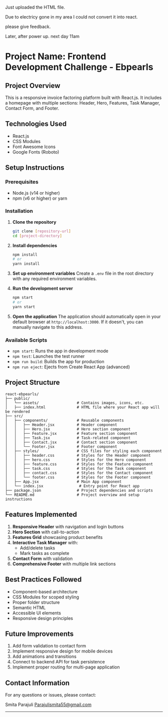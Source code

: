 Just uploaded the HTML file.

Due to electricy gone in my area I could not convert it into react. 

please give feedback.

Later, after power up. next day 11am

# Project Name: Frontend Development Challenge - Ebpearls

## Project Overview
This is a responsive invoice factoring platform built with React.js. It includes a homepage with multiple sections: Header, Hero, Features, Task Manager, Contact Form, and Footer.

## Technologies Used
- React.js
- CSS Modules
- Font Awesome Icons
- Google Fonts (Roboto)

## Setup Instructions

### Prerequisites
- Node.js (v14 or higher)
- npm (v6 or higher) or yarn

### Installation

1. **Clone the repository**
   ```bash
   git clone [repository-url]
   cd [project-directory]
   ```

2. **Install dependencies**
   ```bash
   npm install
   # or
   yarn install
   ```

3. **Set up environment variables**
   Create a `.env` file in the root directory with any required environment variables.

4. **Run the development server**
   ```bash
   npm start
   # or
   yarn start
   ```

5. **Open the application**
   The application should automatically open in your default browser at `http://localhost:3000`. If it doesn't, you can manually navigate to this address.

### Available Scripts

- `npm start`: Runs the app in development mode
- `npm test`: Launches the test runner
- `npm run build`: Builds the app for production
- `npm run eject`: Ejects from Create React App (advanced)

## Project Structure

```
react-ebpearls/
├── public/
│   └── assets/                 # Contains images, icons, etc.
│   ├── index.html              # HTML file where your React app will be rendered
├── src/
│   ├── components/             # Reusable components
│   │   ├── Header.jsx          # Header component
│   │   ├── Hero.jsx            # Hero section component
│   │   ├── Feature.jsx         # Feature section component
│   │   ├── Task.jsx            # Task-related component
│   │   ├── Contact.jsx         # Contact section component
│   │   └── Footer.jsx          # Footer component
│   ├── styles/                 # CSS files for styling each component
│   │   ├── header.css          # Styles for the Header component
│   │   ├── hero.css            # Styles for the Hero component
│   │   ├── feature.css         # Styles for the Feature component
│   │   ├── task.css            # Styles for the Task component
│   │   ├── contact.css         # Styles for the Contact component
│   │   └── footer.css          # Styles for the Footer component
│   ├── App.jsx                 # Main App component
│   └── index.jsx                # Entry point for React app
├── package.json                # Project dependencies and scripts
└── README.md                   # Project overview and setup instructions

```

## Features Implemented

1. **Responsive Header** with navigation and login buttons
2. **Hero Section** with call-to-action
3. **Features Grid** showcasing product benefits
4. **Interactive Task Manager** with:
   - Add/delete tasks
   - Mark tasks as complete
5. **Contact Form** with validation
6. **Comprehensive Footer** with multiple link sections

## Best Practices Followed

- Component-based architecture
- CSS Modules for scoped styling
- Proper folder structure
- Semantic HTML
- Accessible UI elements
- Responsive design principles

## Future Improvements

1. Add form validation to contact form
2. Implement responsive design for mobile devices
3. Add animations and transitions
4. Connect to backend API for task persistence
5. Implement proper routing for multi-page application

## Contact Information

For any questions or issues, please contact:

Smita Parajuli
Parajulismita55@gmail.com


---
